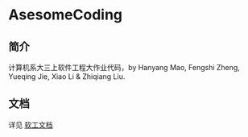 # AsesomeCoding

## 简介

计算机系大三上软件工程大作业代码，by Hanyang Mao, Fengshi Zheng, Yueqing Jie, Xiao Li & Zhiqiang Liu.

## 文档

详见 [软工文档](./软工文档.pdf)
